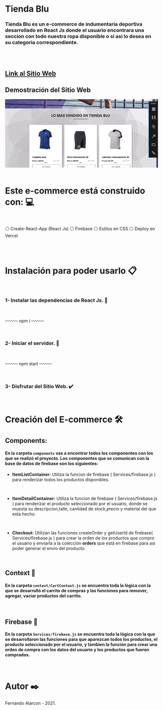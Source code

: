 # Tienda Blu

### Tienda Blu es un e-commerce de indumentaria deportiva desarrollado en React Js donde el usuario encontrara una seccion con todo nuestra ropa disponible o si asi lo desea en su categoria correspondiente.
<br><br>

## [Link al Sitio Web](https://hard-rosario-proyecto.vercel.app/)
## Demostración del Sitio Web

<img src="./tiendaBluFinal.gif"/>
<br><br>

# Este e-commerce está construido con: 💻
<br>

⚪ Create-React-App (React Js)
⚪ Firebase
⚪ Estilos en CSS 
⚪ Deploy en Vercel 

<br><br>

# Instalación para poder usarlo 📋
<br>

### 1- Instalar las dependencias de React Js. 🔧
<br>

〰️〰️〰️
npm i
〰️〰️〰️

<br>

### 2- Iniciar el servidor. 🚀
<br>


〰️〰️〰️
npm start
〰️〰️〰️

<br>

### 3- Disfrutar del Sitio Web. ✔️


<br>

# Creación del E-commerce 🛠️
## Components:

#### En la carpeta `components` vas a encontrar todos los componentes con los que se realizó el proyecto. Los componentes que se comunican con la base de datos de firebase son los siguientes:

* **ItemListContainer:** Utiliza la funcion de firebase ( Services/firebase.js ) para renderizar todos los productos disponibles.
<br>

* **ItemDetailContainer:** Utiliza la funcion de firebase ( Services/firebase.js ) para renderizar el producto seleccionado por el usuario, donde se muesta su descripcion,talle, cantidad de stock,precio y material del que esta hecho.
<br>

* **Checkout:** Utilizan las funciones createOrder y getUserId de firebase( Services/firebase.js ) para crear la orden de los productos que compro el usuario y enviarla a la colección **orders** que está en firebase para asi poder generar el envio del producto.

<br>

## Context 📄

#### En la carpeta `context/CartContext.js` se encuentra toda la lógica con la que se desarrolló el carrito de compras y las funciones para remover, agregar, vaciar productos del carrito.

<br>

## Firebase 📄

#### En la carpeta `Services/firebase.js` se encuentra toda la lógica con la que se desarrollaron las funciones para que aparezcan todos los productos, el producto seleccionado por el usuario, y tambien la función para crear una orden de compra con los datos del usuario y los productos que fueron comprados.


<br>

# Autor ✒️

Fernando Alarcon - 2021.